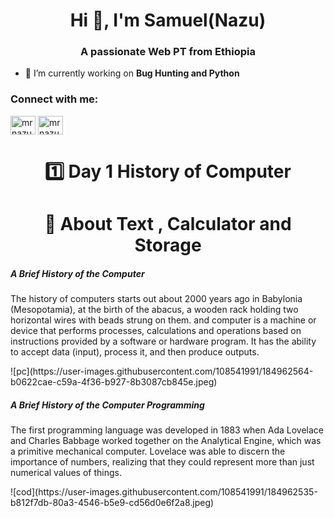 <h1 align="center">Hi 👋, I'm Samuel(Nazu)</h1>
<h3 align="center">A passionate Web PT from Ethiopia</h3>

- 🔭 I’m currently working on **Bug Hunting and Python**

<h3 align="left">Connect with me:</h3>
<p align="left">
<a href="https://twitter.com/mrnazu_" target="blank"><img align="center" src="https://raw.githubusercontent.com/rahuldkjain/github-profile-readme-generator/master/src/images/icons/Social/twitter.svg" alt="mrnazu_" height="30" width="40" /></a>
<a href="https://instagram.com/mrnazu" target="blank"><img align="center" src="https://raw.githubusercontent.com/rahuldkjain/github-profile-readme-generator/master/src/images/icons/Social/instagram.svg" alt="mrnazu" height="30" width="40" /></a>
</p>


<h1 align="center">1️⃣ Day 1 History of Computer</h1>

<h1 align="center">🛑 About Text , Calculator and Storage</h1>
<h5>A Brief History of the Computer</h5>

<p>The history of computers starts out about 2000 years ago in Babylonia (Mesopotamia), at the
birth of the abacus, a wooden rack holding two horizontal wires with beads strung on them.
and computer is a machine or device that performs processes, calculations and operations based on instructions provided by a software or hardware program. It has the ability to accept data (input), process it, and then produce outputs.</p>
![pc](https://user-images.githubusercontent.com/108541991/184962564-b0622cae-c59a-4f36-b927-8b3087cb845e.jpeg)

<h5>A Brief History of the Computer Programming</h5>

<p>The first programming language was developed in 1883 when Ada Lovelace and Charles Babbage worked together on the Analytical Engine, which was a primitive mechanical computer. Lovelace was able to discern the importance of numbers, realizing that they could represent more than just numerical values of things.</p>
![cod](https://user-images.githubusercontent.com/108541991/184962535-b812f7db-80a3-4546-b5e9-cd56d0e6f2a8.jpeg)

